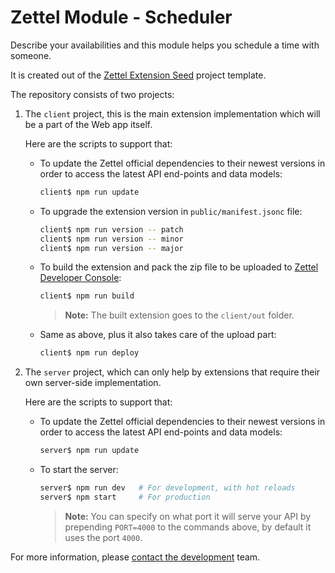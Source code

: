 # Zettel Module - Scheduler

Describe your availabilities and this module helps you schedule a time with someone.

It is created out of the [Zettel Extension Seed](https://github.com/zettelooo/zettel-extension-seed) project template.

The repository consists of two projects:

1. The `client` project, this is the main extension implementation which will be a part of the Web app itself.

   Here are the scripts to support that:

   - To update the Zettel official dependencies to their newest versions in order to access the latest API end-points and data models:

     ```sh
     client$ npm run update
     ```

   - To upgrade the extension version in `public/manifest.jsonc` file:

     ```sh
     client$ npm run version -- patch
     client$ npm run version -- minor
     client$ npm run version -- major
     ```

   - To build the extension and pack the zip file to be uploaded to [Zettel Developer Console](https://app.zettel.ooo/developer):
     ```sh
     client$ npm run build
     ```
     > **Note:** The built extension goes to the `client/out` folder.

   - Same as above, plus it also takes care of the upload part:
     ```sh
     client$ npm run deploy
     ```

1. The `server` project, which can only help by extensions that require their own server-side implementation.

   Here are the scripts to support that:

   - To update the Zettel official dependencies to their newest versions in order to access the latest API end-points and data models:

     ```sh
     server$ npm run update
     ```

   - To start the server:
     ```sh
     server$ npm run dev   # For development, with hot reloads
     server$ npm start     # For production
     ```
     > **Note:** You can specify on what port it will serve your API by prepending `PORT=4000` to the commands above, by default it uses the port `4000`.

For more information, please [contact the development](mailto:ahs502@gmail.com) team.
